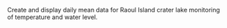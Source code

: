 Create and display daily mean data for Raoul Island crater lake monitoring of temperature and water level.
